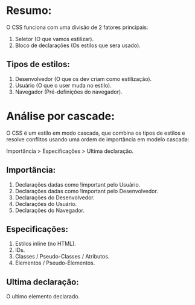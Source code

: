 <!-- Análise do CSS (01) -->

# Resumo:
O CSS funciona com uma divisão de 2 fatores principais:
1. Seletor (O que vamos estilizar).
2. Bloco de declarações (Os estilos que sera usado).

## Tipos de estilos: 
1. Desenvolvedor (O que os dev criam como estilização).
2. Usuário (O que o user muda no estilo).
3. Navegador (Pré-definições do navegador).

# Análise por cascade:
O CSS é um estilo em modo cascada, que combina os tipos de estilos e resolve conflitos usando uma ordem de importância em modelo cascada:

Importância > Especificações > Ultima declaração.

## Importância:
1. Declarações dadas como !important pelo Usuário.
2. Declarações dadas como !important pelo Desenvolvedor.
3. Declarações do Desenvolvedor.
4. Declarações do Usuário.
5. Declarações do Navegador.

## Especificações: 
1. Estilos inline (no HTML).
2. IDs.
3. Classes / Pseudo-Classes / Atributos.
4. Elementos / Pseudo-Elementos.

## Ultima declaração: 
O ultimo elemento declarado.